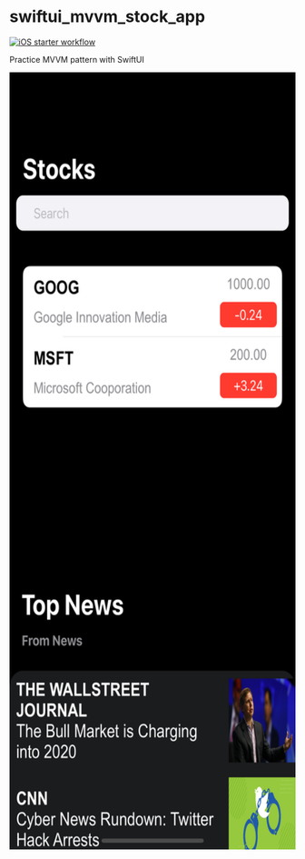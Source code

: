 # swiftui_mvvm_stock_app

[![iOS starter workflow](https://github.com/oliver-anh-nguyen/swiftui_mvvm_stock_app/actions/workflows/ios.yml/badge.svg?branch=main)](https://github.com/oliver-anh-nguyen/swiftui_mvvm_stock_app/actions/workflows/ios.yml)

Practice MVVM pattern with SwiftUI

<img src="https://github.com/oliver-anh-nguyen/swiftui_mvvm_stock_app/blob/main/s1.png" width="640" height="1368"> 
